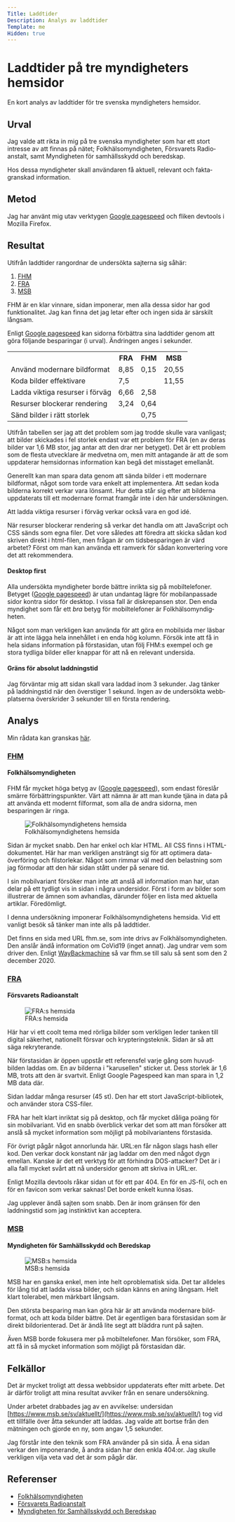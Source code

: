 ```yaml
---
Title: Laddtider
Description: Analys av laddtider
Template: me
Hidden: true
---
```

# Laddtider på tre myndigheters hemsidor

En kort analys av laddtider för tre svenska myndigheters hemsidor.

## Urval

Jag valde att rikta in mig på tre svenska myndigheter som har ett stort
intresse av att finnas på nätet; Folkhälso&shy;myndig&shy;heten, Försvarets
Radio&shy;anstalt, samt Myndigheten för samhällsskydd och beredskap.

Hos dessa myndigheter skall användaren få aktuell, relevant och fakta&shy;granskad
information.

## Metod

Jag har använt mig utav verktygen [Google pagespeed][2] och fliken devtools i
Mozilla Firefox.

## Resultat

Utifrån laddtider rangordnar de undersökta sajterna sig såhär:

1. [FHM][3]
2. [FRA][4]
3. [MSB][5]

FHM är en klar vinnare, sidan imponerar, men alla dessa sidor har god
funktion&shy;alitet. Jag kan finna det jag letar efter och ingen sida är
särskilt långsam.

Enligt [Google pagespeed][2] kan sidorna förbättra sina laddtider genom att
göra följande besparingar (i urval). Ändringen anges i sekunder.

<table>
    <tr>
        <th></th>
        <th>FRA</th>
        <th>FHM</th>
        <th>MSB</th>
    <tr>
    <tr>
        <td>Använd modernare bildformat</td>
        <td>8,85</td>
        <td>0,15</td>
        <td>20,55</td>
    </tr>
    <tr>
        <td>Koda bilder effektivare</td>
        <td>7,5</td>
        <td></td>
        <td>11,55</td>
    </tr>
    <tr>
        <td>Ladda viktiga resurser i förväg</dh>
        <td>6,66</td>
        <td>2,58</td>
        <td></td>
    </tr>
    <tr>
        <td>Resurser blockerar rendering</td>
        <td>3,24</td>
        <td>0,64</td>
        <td></td>
    </tr>
    <tr>
        <td>Sänd bilder i rätt storlek</td>
        <td></td>
        <td>0,75</td>
        <td></td>
    </tr>
</table>

Utifrån tabellen ser jag att det problem som jag trodde skulle vara vanligast;
att bilder skickades i fel storlek endast var ett problem för FRA (en av deras
bilder var 1,6 MB stor, jag antar att den drar ner betyget). Det är ett problem
som de flesta utvecklare är medvetna om, men mitt antagande är att de som
upp&shy;daterar hemsidornas information kan begå det miss&shy;taget emellanåt.

Generellt kan man spara data genom att sända bilder i ett modernare bildformat,
något som torde vara enkelt att implementera. Att sedan koda bilderna korrekt
verkar vara lönsamt. Hur detta står sig efter att bilderna uppdaterats till ett
modernare format framgår inte i den här undersökningen.

Att ladda viktiga resurser i förväg verkar också vara en god idé.

När resurser blockerar rendering så verkar det handla om att JavaScript och
CSS sänds som egna filer. Det vore således att föredra att skicka sådan kod
skriven direkt i html-filen, men frågan är om tids&shy;besparingen är värd
arbetet? Först om man kan använda ett ramverk för sådan kon&shy;vertering vore
det att rekom&shy;mendera.

#### Desktop first

Alla undersökta myndigheter borde bättre inrikta sig på mobil&shy;telefoner.
Betyget ([Google page&shy;speed][2]) är utan undantag lägre för mobil&shy;anpassade
sidor kontra sidor för desktop. I vissa fall är diskrepansen stor.
Den enda myndighet som får ett _bra_ betyg för mobil&shy;telefoner är
Folk&shy;hälso&shy;myndig&shy;heten.

Något som man verkligen kan använda för att göra en mobil&shy;sida mer läsbar är
att inte lägga hela inne&shy;hållet i en enda hög kolumn. Försök inte att få in
hela sidans information på första&shy;sidan, utan följ FHM:s exempel och
ge stora tydliga bilder eller knappar för att nå en relevant undersida.

#### Gräns för absolut laddningstid

Jag förväntar mig att sidan skall vara laddad inom 3 sekunder. Jag tänker på
laddnings&shy;tid när den överstiger 1 sekund. Ingen av de under&shy;sökta
webb&shy;platserna överskrider 3 sekunder till en första rendering.

## Analys

Min rådata kan granskas [här][1].

### [FHM][3]

#### Folkhälsomyndigheten

FHM får mycket höga betyg av ([Google page&shy;speed][2]), som endast föreslår
smärre förbättrings&shy;punkter. Värt att nämna är att man kunde tjäna in data på
att använda ett modernt filformat, som alla de andra sidorna, men besparingen är
ringa.

<figure class="right">
    <img src="../image/fhm.jpg?w=400&q=50" alt="Folkhälsomyndighetens hemsida">
    <figcaption>Folkhälsomyndighetens hemsida</figcaption>
</figure>

Sidan är mycket snabb. Den har enkel och klar HTML. All CSS finns i
HTML-dokumentet. Här har man verkligen ansträngt sig för att optimera
data&shy;överföring och filstorlekar. Något som rimmar väl med den belastning
som jag förmodar att den här sidan stått under på senare tid.

I sin mobilvariant försöker man inte att anslå all information man har, utan
delar på ett tydligt vis in sidan i några undersidor. Först i form av bilder
som illustrerar de ämnen som avhandlas, därunder följer en lista med aktuella
artiklar. Föredömligt.

I denna undersökning imponerar Folk&shy;hälso&shy;myndig&shy;hetens hemsida.
Vid ett vanligt besök så tänker man inte alls på laddtider.

Det finns en sida med URL fhm.se, som inte drivs av
Folk&shy;hälso&shy;myndig&shy;heten. Den anslår ändå information om CoVid19
(inget annat).  Jag undrar vem som driver den. Enligt [WayBackmachine][6]
så var fhm.se till salu så sent som den 2 december 2020.

### [FRA][4]

#### Försvarets Radioanstalt

<figure class="left">
    <img src="../image/fra.jpg?w=400&q=50" alt="FRA:s hemsida">
    <figcaption>FRA:s hemsida</figcaption>
</figure>

Här har vi ett coolt tema med rörliga bilder som verkligen leder tanken till
digital säkerhet, nationellt försvar och kryp&shy;terings&shy;teknik. Sidan är
så att säga rekryterande.

När förstasidan är öppen uppstår ett referensfel varje gång som huvud&shy;bilden
laddas om. En av bilderna i "karusellen" sticker ut. Dess storlek är 1,6 MB,
trots att den är svart&shy;vit. Enligt Google Pagespeed kan man spara in 1,2 MB
data där.

Sidan laddar många resurser (45 st). Den har ett stort JavaScript-bibliotek,
och använder stora CSS-filer.

FRA har helt klart inriktat sig på desktop, och får mycket dåliga poäng för sin
mobil&shy;variant. Vid en snabb överblick verkar det som att man försöker att
anslå så mycket information som möjligt på mobil&shy;variantens första&shy;sida.

För övrigt pågår något annorlunda här. URL:en får någon slags hash eller kod.
Den verkar dock konstant när jag laddar om den med något dygn emellan.
Kanske är det ett verktyg för att förhindra DOS-attacker? Det är i alla fall
mycket svårt att nå undersidor genom att skriva in URL:er.

Enligt Mozilla devtools råkar sidan ut för ett par 404. En för en JS-fil, och
en för en favicon som verkar saknas! Det borde enkelt kunna lösas.

Jag upplever ändå sajten som snabb. Den är inom gränsen för den laddningstid
som jag instinktivt kan acceptera.

### [MSB][5]

#### Myndigheten för Samhällsskydd och Beredskap

<figure class="right">
    <img src="../image/msb.jpg?w=400&q=50" alt="MSB:s hemsida">
    <figcaption>MSB:s hemsida</figcaption>
</figure>

MSB har en ganska enkel, men inte helt oproblematisk sida. Det tar alldeles för
lång tid att ladda vissa bilder, och sidan känns en aning långsam. Helt klart
tolerabel, men märkbart långsam.

Den största besparing man kan göra här är att använda modernare bild&shy;format,
och att koda bilder bättre. Det är egentligen bara förstasidan som är direkt
bildorienterad. Det är ändå lite segt att bläddra runt på sajten.

Även MSB borde fokusera mer på mobiltelefoner. Man försöker, som FRA, att
få in så mycket infor&shy;mation som möjligt på första&shy;sidan där.

## Felkällor

Det är mycket troligt att dessa webbsidor upp&shy;daterats efter mitt arbete.
Det är därför troligt att mina resultat avviker från en senare undersökning.

Under arbetet drabbades jag av en avvikelse: undersidan
[https://www.msb.se/sv/aktuellt/](https://www.msb.se/sv/aktuellt/) tog vid ett
tillfälle över åtta sekunder att laddas. Jag valde att bortse från den mätningen
och gjorde en ny, som angav 1,5 sekunder.

Jag förstår inte den teknik som FRA använder på sin sida. Å ena sidan verkar den
imponerande, å andra sidan har den enkla 404:or. Jag skulle verkligen vilja veta
vad det är som pågår där.

## Referenser

* [Folkhälsomyndigheten][3]
* [Försvarets Radioanstalt][4]
* [Myndigheten för Samhällsskydd och Beredskap][5]

[1]: https://docs.google.com/spreadsheets/d/162ILFdKhV-uAC5aPArRbbGjT4jf5hzTHBHkDH5bqqVo/edit?usp=sharing

[2]: https://developers.google.com/speed/pagespeed/insights/

[3]: https://www.folkhalsomyndigheten.se/

[4]: https://www.fra.se/

[5]: https://www.msb.se/

[6]: https://web.archive.org/web/*/fhm.se
